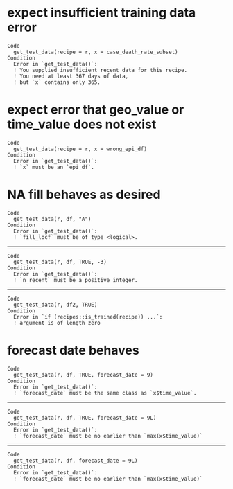 # expect insufficient training data error

    Code
      get_test_data(recipe = r, x = case_death_rate_subset)
    Condition
      Error in `get_test_data()`:
      ! You supplied insufficient recent data for this recipe.
      ! You need at least 367 days of data,
      ! but `x` contains only 365.

# expect error that geo_value or time_value does not exist

    Code
      get_test_data(recipe = r, x = wrong_epi_df)
    Condition
      Error in `get_test_data()`:
      ! `x` must be an `epi_df`.

# NA fill behaves as desired

    Code
      get_test_data(r, df, "A")
    Condition
      Error in `get_test_data()`:
      ! `fill_locf` must be of type <logical>.

---

    Code
      get_test_data(r, df, TRUE, -3)
    Condition
      Error in `get_test_data()`:
      ! `n_recent` must be a positive integer.

---

    Code
      get_test_data(r, df2, TRUE)
    Condition
      Error in `if (recipes::is_trained(recipe)) ...`:
      ! argument is of length zero

# forecast date behaves

    Code
      get_test_data(r, df, TRUE, forecast_date = 9)
    Condition
      Error in `get_test_data()`:
      ! `forecast_date` must be the same class as `x$time_value`.

---

    Code
      get_test_data(r, df, TRUE, forecast_date = 9L)
    Condition
      Error in `get_test_data()`:
      ! `forecast_date` must be no earlier than `max(x$time_value)`

---

    Code
      get_test_data(r, df, forecast_date = 9L)
    Condition
      Error in `get_test_data()`:
      ! `forecast_date` must be no earlier than `max(x$time_value)`

